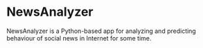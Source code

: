 ﻿# NewsAnalyzer
 
NewsAnalyzer is a Python-based app for analyzing and predicting behaviour of social news in Internet for some time.
